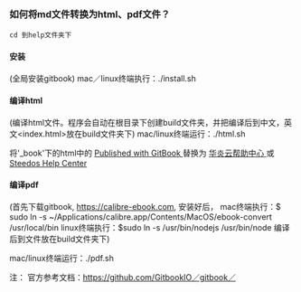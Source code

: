 ### 如何将md文件转换为html、pdf文件？

 ```
 cd 到help文件夹下

 ```

#### 安装     
(全局安装gitbook)
mac／linux终端执行：./install.sh

#### 编译html  
(编译html文件。程序会自动在根目录下创建build文件夹，并把编译后到中文，英文<index.html>放在build文件夹下)
mac/linux终端运行：./html.sh

将'_book'下的html中的
<a href="https://www.gitbook.com" target="blank" class="gitbook-link">
            Published with GitBook
        </a>
替换为
<a href="https://www.steedos.com/cn/help/" target="blank" class="gitbook-link">
            华炎云帮助中心
        </a>
或
<a href="https://www.steedos.com/us/help/" target="blank" class="gitbook-link">
            Steedos Help Center
        </a>


#### 编译pdf
(首先下载gitbook,  https://calibre-ebook.com, 安装好后，
  mac终端执行：$ sudo ln -s ~/Applications/calibre.app/Contents/MacOS/ebook-convert /usr/local/bin
  linux终端执行：$sudo ln -s /usr/bin/nodejs /usr/bin/node
  编译后到文件放在build文件夹下)


mac/linux终端运行：./pdf.sh



注：
官方参考文档：https://github.com/GitbookIO／gitbook／
